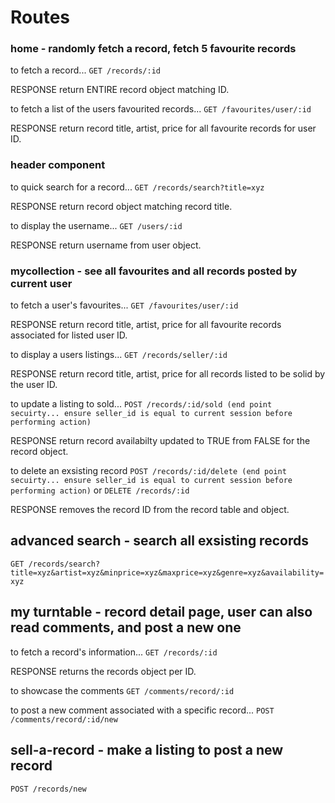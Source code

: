 # Routes
### home - randomly fetch a record, fetch 5 favourite records

to fetch a record...
`GET /records/:id`

RESPONSE return ENTIRE record object matching ID.

to fetch a list of the users favourited records...
`GET /favourites/user/:id`  

RESPONSE return record title, artist, price for all favourite records for user ID.

### header component

to quick search for a record...
`GET /records/search?title=xyz`

RESPONSE return record object matching record title.

to display the username...
`GET /users/:id`

RESPONSE return username from user object.

### mycollection - see all favourites and all records posted by current user
to fetch a user's favourites... 
`GET /favourites/user/:id`

RESPONSE return record title, artist, price for all favourite records associated for listed user ID.

to display a users listings...
`GET /records/seller/:id`

RESPONSE return record title, artist, price for all records listed to be solid by the user ID.

to update a listing to sold...
`POST /records/:id/sold (end point secuirty... ensure seller_id is equal to current session before performing action)`

RESPONSE return record availabilty updated to TRUE from FALSE for the record object.

to delete an exsisting record
`POST /records/:id/delete (end point secuirty... ensure seller_id is equal to current session before performing action)`
or
`DELETE /records/:id`

RESPONSE removes the record ID from the record table and object.

## advanced search - search all exsisting records 
`GET /records/search?title=xyz&artist=xyz&minprice=xyz&maxprice=xyz&genre=xyz&availability=xyz`

## my turntable - record detail page, user can also read comments, and post a new one

to fetch a record's information...
`GET /records/:id`

RESPONSE returns the records object per ID.

to showcase the comments
`GET /comments/record/:id` 

to post a new comment associated with a specific record...
`POST /comments/record/:id/new`

## sell-a-record - make a listing to post a new record
`POST /records/new`

